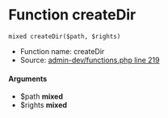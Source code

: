 Function createDir
===========================





    mixed createDir($path, $rights)

* Function name: createDir
* Source: [admin-dev/functions.php line 219](https://github.com/PrestaShop/PrestaShop/blob/1.6.1.1/admin-dev/functions.php#L219)

#### Arguments
* $path **mixed**
* $rights **mixed**

